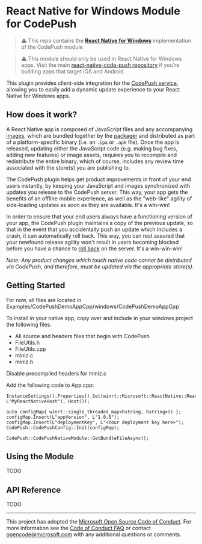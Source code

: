 # React Native for Windows Module for CodePush

> ⚠ This repo contains the **[React Native for Windows](https://aka.ms/reactnative)** implementation of the CodePush module

> ⚠ This module should only be used in React Native for Windows apps. Visit the main [react-native-code-push repository](https://github.com/microsoft/react-native-code-push) if you're building apps that target iOS and Android.

This plugin provides client-side integration for the [CodePush service](https://microsoft.github.io/code-push/), allowing you to easily add a dynamic update experience to your React Native for Windows apps.

## How does it work?

A React Native app is composed of JavaScript files and any accompanying [images](https://facebook.github.io/react-native/docs/images.html#content), which are bundled together by the [packager](https://github.com/facebook/react-native/tree/master/packager) and distributed as part of a platform-specific binary (i.e. an `.ipa` or `.apk` file). Once the app is released, updating either the JavaScript code (e.g. making bug fixes, adding new features) or image assets, requires you to recompile and redistribute the entire binary, which of course, includes any review time associated with the store(s) you are publishing to.

The CodePush plugin helps get product improvements in front of your end users instantly, by keeping your JavaScript and images synchronized with updates you release to the CodePush server. This way, your app gets the benefits of an offline mobile experience, as well as the "web-like" agility of side-loading updates as soon as they are available. It's a win-win!

In order to ensure that your end users always have a functioning version of your app, the CodePush plugin maintains a copy of the previous update, so that in the event that you accidentally push an update which includes a crash, it can automatically roll back. This way, you can rest assured that your newfound release agility won't result in users becoming blocked before you have a chance to [roll back](https://docs.microsoft.com/en-us/appcenter/distribution/codepush/cli#rolling-back-updates) on the server. It's a win-win-win!

*Note: Any product changes which touch native code cannot be distributed via CodePush, and therefore, must be updated via the appropriate store(s).*

## Getting Started

For now, all files are located in Examples/CodePushDemoAppCpp/windows/CodePushDemoAppCpp

To install in your native app, copy over and include in your windows project the following files:
- All source and headers files that begin with CodePush
- FileUtils.h
- FileUtils.cpp
- miniz.c
- miniz.h

Disable precompiled headers for miniz.c

Add the following code to App.cpp:

    InstanceSettings().Properties().Set(winrt::Microsoft::ReactNative::ReactPropertyBagHelper::GetName(nullptr, L"MyReactNativeHost"), Host());
    
    auto configMap{ winrt::single_threaded_map<hstring, hstring>() };
    configMap.Insert(L"appVersion", L"1.0.0");
    configMap.Insert(L"deploymentKey", L"<Your deployment key here>");
    CodePush::CodePushConfig::Init(configMap);
    
    CodePush::CodePushNativeModule::GetBundleFileAsync();

## Using the Module

TODO

## API Reference

TODO

---


This project has adopted the [Microsoft Open Source Code of Conduct](https://opensource.microsoft.com/codeofconduct/). For more information see the [Code of Conduct FAQ](https://opensource.microsoft.com/codeofconduct/faq/) or contact [opencode@microsoft.com](mailto:opencode@microsoft.com) with any additional questions or comments.